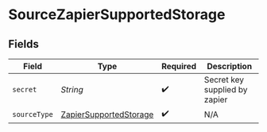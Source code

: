 # SourceZapierSupportedStorage


## Fields

| Field                                                                   | Type                                                                    | Required                                                                | Description                                                             |
| ----------------------------------------------------------------------- | ----------------------------------------------------------------------- | ----------------------------------------------------------------------- | ----------------------------------------------------------------------- |
| `secret`                                                                | *String*                                                                | :heavy_check_mark:                                                      | Secret key supplied by zapier                                           |
| `sourceType`                                                            | [ZapierSupportedStorage](../../models/shared/ZapierSupportedStorage.md) | :heavy_check_mark:                                                      | N/A                                                                     |